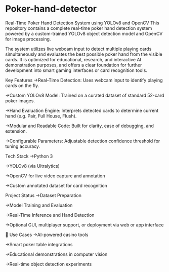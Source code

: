# Poker-hand-detector
Real-Time Poker Hand Detection System using YOLOv8 and OpenCV
This repository contains a complete real-time poker hand detection system powered by a custom-trained YOLOv8 object detection model and OpenCV for image processing.

The system utilizes live webcam input to detect multiple playing cards simultaneously and evaluates the best possible poker hand from the visible cards. It is optimized for educational, research, and interactive AI demonstration purposes, and offers a clear foundation for further development into smart gaming interfaces or card recognition tools.

Key Features
->Real-Time Detection: Uses webcam input to identify playing cards on the fly.

->Custom YOLOv8 Model: Trained on a curated dataset of standard 52-card poker images.

->Hand Evaluation Engine: Interprets detected cards to determine current hand (e.g. Pair, Full House, Flush).

->Modular and Readable Code: Built for clarity, ease of debugging, and extension.

->Configurable Parameters: Adjustable detection confidence threshold for tuning accuracy.

Tech Stack
->Python 3

->YOLOv8 (via Ultralytics)

->OpenCV for live video capture and annotation

->Custom annotated dataset for card recognition

 Project Status
->Dataset Preparation

->Model Training and Evaluation

->Real-Time Inference and Hand Detection

->Optional GUI, multiplayer support, or deployment via web or app interface

📌 Use Cases
->AI-powered casino tools

->Smart poker table integrations

->Educational demonstrations in computer vision

->Real-time object detection experiments
